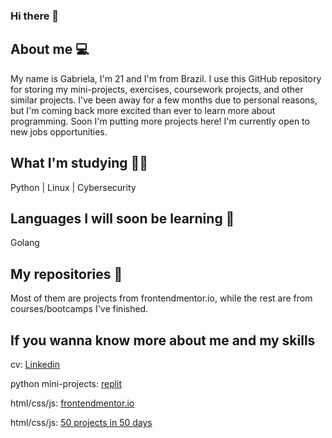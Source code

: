 ### Hi there 👋

## About me 💻
My name is Gabriela, I'm 21 and I'm from Brazil. I use this GitHub repository for storing my mini-projects, exercises, coursework projects, and other similar projects. I've been away for a few months due to personal reasons, but I'm coming back more excited than ever to learn more about programming. Soon I'm putting more projects here! I'm currently open to new jobs opportunities.

## What I'm studying ✍🏻
Python | Linux | Cybersecurity

## Languages I will soon be learning 📖
Golang

## My repositories 📁
Most of them are projects from frontendmentor.io, while the rest are from courses/bootcamps I've finished.


## If you wanna know more about me and my skills

cv: [Linkedin](https://www.linkedin.com/in/gabrieldsalvarenga)

python mini-projects: [replit](https://replit.com/@gabrieldsalv)

html/css/js: [frontendmentor.io](https://www.frontendmentor.io/profile/gabrieldsalv)

html/css/js: [50 projects in 50 days](https://codepen.io/collection/GoBgzN)
